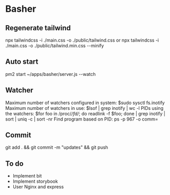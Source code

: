 # Basher

## Regenerate tailwind

npx tailwindcss -i ./main.css -o ./public/tailwind.css
or
npx tailwindcss -i ./main.css -o ./public/tailwind.min.css --minify

## Auto start

pm2 start ~/apps/basher/server.js --watch

## Watcher

Maximum number of watchers configured in system: $sudo sysctl fs.inotify
Maximum number of watchers in use: $lsof | grep inotify | wc -l
PIDs using the watchers: $for foo in /proc/_/fd/_; do readlink -f $foo; done | grep inotify | sort | uniq -c | sort -nr
Find program based on PID: ps -p 967 -o comm=

## Commit
git add . && git commit -m "updates" && git push

## To do
- Implement bit
- Implement storybook
- User Nginx and express
